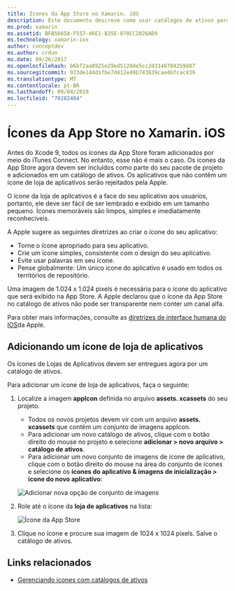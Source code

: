 ```yaml
---
title: Ícones da App Store no Xamarin. iOS
description: Este documento descreve como usar catálogos de ativos para gerenciar um ícone de loja de aplicativos para um aplicativo Xamarin. iOS. Anteriormente, os ícones da App Store foram gerenciados com o iTunes Connect.
ms.prod: xamarin
ms.assetid: BFB5665A-F557-46E1-B35E-870CC2026AD9
ms.technology: xamarin-ios
author: conceptdev
ms.author: crdun
ms.date: 09/26/2017
ms.openlocfilehash: b6bf2aa8925e29ed5120de5cc2d3146704259d87
ms.sourcegitcommit: 933de144d1fbe7d412e49b743839cae4bfcac439
ms.translationtype: MT
ms.contentlocale: pt-BR
ms.lasthandoff: 09/04/2019
ms.locfileid: "70282404"
---
```

# <a name="app-store-icons-in-xamarinios"></a>Ícones da App Store no Xamarin. iOS

Antes do Xcode 9, todos os ícones da App Store foram adicionados por meio do iTunes Connect. No entanto, esse não é mais o caso. Os ícones da App Store agora devem ser incluídos como parte do seu pacote de projeto e adicionados em um catálogo de ativos. Os aplicativos que não contêm um ícone de loja de aplicativos serão rejeitados pela Apple.

O ícone da loja de aplicativos é a face do seu aplicativo aos usuários, portanto, ele deve ser fácil de ser lembrado e exibido em um tamanho pequeno. Ícones memoráveis são limpos, simples e imediatamente reconhecíveis.

A Apple sugere as seguintes diretrizes ao criar o ícone do seu aplicativo:

- Torne o ícone apropriado para seu aplicativo.
- Crie um ícone simples, consistente com o design do seu aplicativo.
- Evite usar palavras em seu ícone.
- Pense globalmente: Um único ícone do aplicativo é usado em todos os territórios de repositório.

Uma imagem de 1.024 x 1.024 pixels é necessária para o ícone do aplicativo que será exibido na App Store.  A Apple declarou que o ícone da App Store no catálogo de ativos não pode ser transparente nem conter um canal alfa.

Para obter mais informações, consulte as [diretrizes de interface humana do IOS](https://developer.apple.com/ios/human-interface-guidelines/icons-and-images/image-size-and-resolution/)da Apple.

## <a name="adding-an-app-store-icon"></a>Adicionando um ícone de loja de aplicativos

Os ícones de Lojas de Aplicativos devem ser entregues agora por um catálogo de ativos. 

Para adicionar um ícone de loja de aplicativos, faça o seguinte:

1. Localize a imagem **appIcon** definida no arquivo **assets. xcassets** do seu projeto. 
    - Todos os novos projetos devem vir com um arquivo **assets. xcassets** que contém um conjunto de imagens appIcon.
    - Para adicionar um novo catálogo de ativos, clique com o botão direito do mouse no projeto e selecione **adicionar > novo arquivo > catálogo de ativos**.
    - Para adicionar um novo conjunto de imagens de ícone de aplicativo, clique com o botão direito do mouse na área do conjunto de ícones e selecione os **ícones do aplicativo & imagens de inicialização > ícone do novo aplicativo**:

    ![Adicionar nova opção de conjunto de imagens](app-store-icon-images/image1.png)

2. Role até o ícone da **loja de aplicativos** na lista:

    ![Ícone da App Store](app-store-icon-images/image2.png)

3. Clique no ícone e procure sua imagem de 1024 x 1024 pixels. Salve o catálogo de ativos.




## <a name="related-links"></a>Links relacionados

- [Gerenciando ícones com catálogos de ativos](~/ios/app-fundamentals/images-icons/app-icons.md#managing)
